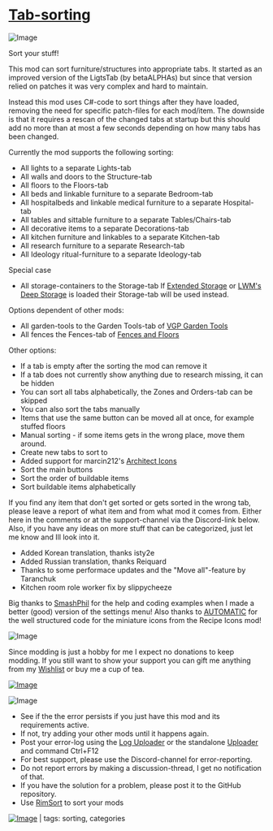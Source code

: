 # [Tab-sorting](https://steamcommunity.com/sharedfiles/filedetails/?id=2138635288)

![Image](https://i.imgur.com/iCj5o7O.png)

Sort your stuff!
  
This mod can sort furniture/structures into appropriate tabs.
It started as an improved version of the LigtsTab (by betaALPHAs) but since that version relied on patches it was very complex and hard to maintain.

Instead this mod uses C#-code to sort things after they have loaded, removing the need for specific patch-files for each mod/item. The downside is that it requires a rescan of the changed tabs at startup but this should add no more than at most a few seconds depending on how many tabs has been changed.

Currently the mod supports the following sorting:

- All lights to a separate Lights-tab
- All walls and doors to the Structure-tab
- All floors to the Floors-tab
- All beds and linkable furniture to a separate Bedroom-tab
- All hospitalbeds and linkable medical furniture to a separate Hospital-tab
- All tables and sittable furniture to a separate Tables/Chairs-tab
- All decorative items to a separate Decorations-tab
- All kitchen furniture and linkables to a separate Kitchen-tab
- All research furniture to a separate Research-tab
- All Ideology ritual-furniture to a separate Ideology-tab

Special case
- All storage-containers to the Storage-tab
  If [Extended Storage](https://steamcommunity.com/sharedfiles/filedetails/?id=731732064) or [LWM's Deep Storage](https://steamcommunity.com/sharedfiles/filedetails/?id=1617282896) is loaded their Storage-tab will be used instead.
  
Options dependent of other mods:
- All garden-tools to the Garden Tools-tab of [VGP Garden Tools](https://steamcommunity.com/sharedfiles/filedetails/?id=2007063961)
- All fences the Fences-tab of [Fences and Floors](https://steamcommunity.com/sharedfiles/filedetails/?id=2012420113)
  
Other options:
- If a tab is empty after the sorting the mod can remove it
- If a tab does not currently show anything due to research missing, it can be hidden
- You can sort all tabs alphabetically, the Zones and Orders-tab can be skipped
- You can also sort the tabs manually
- Items that use the same button can be moved all at once, for example stuffed floors
- Manual sorting - if some items gets in the wrong place, move them around.
- Create new tabs to sort to
- Added support for marcin212's [Architect Icons](https://steamcommunity.com/sharedfiles/filedetails/?id=1195427067)
- Sort the main buttons
- Sort the order of buildable items
- Sort buildable items alphabetically

If you find any item that don't get sorted or gets sorted in the wrong tab, please leave a report of what item and from what mod it comes from. Either here in the comments or at the support-channel via the Discord-link below.
Also, if you have any ideas on more stuff that can be categorized, just let me know and Ill look into it.

- Added Korean translation, thanks isty2e 
- Added Russian translation, thanks Reiquard
- Thanks to some performace updates and the "Move all"-feature by Taranchuk
- Kitchen room role worker fix by slippycheeze

Big thanks to [SmashPhil](https://steamcommunity.com/id/smashphil/myworkshopfiles/?appid=294100) for the help and coding examples when I made a better (good) version of the settings menu! 
Also thanks to [AUTOMATIC](https://steamcommunity.com/id/no-sry/myworkshopfiles/?appid=294100) for the well structured code for the miniature icons from the Recipe Icons mod!

![Image](https://i.imgur.com/Ds0rBAD.png)

Since modding is just a hobby for me I expect no donations to keep modding. If you still want to show your support you can gift me anything from my [Wishlist](https://store.steampowered.com/wishlist/id/Mlie) or buy me a cup of tea.

[![Image](https://i.imgur.com/VWG0yff.png)](https://ko-fi.com/G2G55DDYD)

![Image](https://i.imgur.com/5xwDG6H.png)



-  See if the the error persists if you just have this mod and its requirements active.
-  If not, try adding your other mods until it happens again.
-  Post your error-log using the [Log Uploader](https://steamcommunity.com/sharedfiles/filedetails/?id=2873415404) or the standalone [Uploader](https://steamcommunity.com/sharedfiles/filedetails/?id=2873415404) and command Ctrl+F12
-  For best support, please use the Discord-channel for error-reporting.
-  Do not report errors by making a discussion-thread, I get no notification of that.
-  If you have the solution for a problem, please post it to the GitHub repository.
-  Use [RimSort](https://github.com/RimSort/RimSort/releases/latest) to sort your mods

 

[![Image](https://img.shields.io/github/v/release/emipa606/TabSorting?label=latest%20version&style=plastic&labelColor=0070cd&color=white)](https://steamcommunity.com/sharedfiles/filedetails/changelog/2138635288) | tags: sorting,  categories

